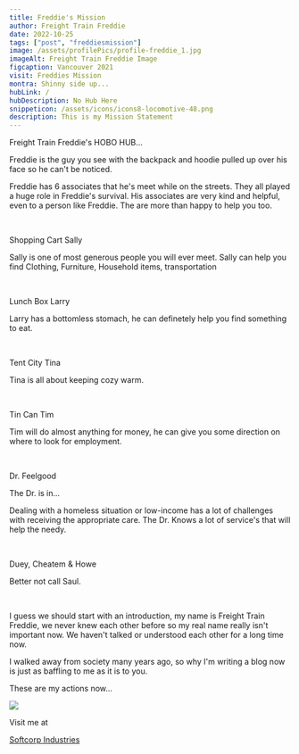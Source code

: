 ```yaml
---
title: Freddie's Mission
author: Freight Train Freddie
date: 2022-10-25
tags: ["post", "freddiesmission"]
image: /assets/profilePics/profile-freddie_1.jpg
imageAlt: Freight Train Freddie Image
figcaption: Vancouver 2021 
visit: Freddies Mission
montra: Shinny side up...
hubLink: /
hubDescription: No Hub Here
snippeticon: /assets/icons/icons8-locomotive-48.png
description: This is my Mission Statement
---
```


<p class="post__lead">Freight Train Freddie's HOBO HUB...</p>
<div class="post__body">
<p>
Freddie is the guy you see with the backpack and hoodie pulled up over his face so he can't be noticed. 
</p>
<p>
Freddie has 6 associates that he's meet while on the streets. They all played a huge role in Freddie's survival. His associates are very kind and helpful, even to a person like Freddie. The are more than happy to help you too.
</p>
<br>
<p class="post__body__subHeader">
Shopping Cart Sally
</p>
<p>
Sally is one of most generous people you will ever meet. Sally can help you find Clothing, Furniture, Household items, transportation
</p>
<br>
<p class="post__body__subHeader">
Lunch Box Larry
</p>
<p>
Larry has a bottomless stomach, he can definetely help you find something to eat.
</p>
<br>
<p class="post__body__subHeader">
Tent City Tina
</p>
<p>
Tina is all about keeping cozy warm.
</p>
<br>
<p class="post__body__subHeader">
Tin Can Tim
</p>
<p>
Tim will do almost anything for money, he can give you some direction on where to look for employment.
</p>
<br>
<p class="post__body__subHeader">
Dr. Feelgood
</p>
<p>
The Dr. is in...
</p>
<p>
Dealing with a homeless situation or low-income has a lot of challenges with receiving the appropriate care. The Dr. Knows a lot of service's that will help the needy.
</p>
<br>
<p class="post__body__subHeader">
Duey, Cheatem & Howe
<p>
Better not call Saul.
</p>
<br>
<p>
I guess we should start with an introduction, my name is Freight Train Freddie, we never knew each other before so my real name really isn't important now. We haven't talked or understood each other for a long time now.
</p>
<p>
I walked away from society many years ago, so why I'm writing a blog now is just as baffling to me as it is to you. 
</p>
<p>
These are my actions now...
</p>
</div>
<div class="post__profileLink">
  <img src="/assets/profilePics/profile-freddie_3.jpg" />
  <p>Visit me at</p>
  <a href="https://softcorpindustries.tech" target="_blank">Softcorp Industries</a>
</div>